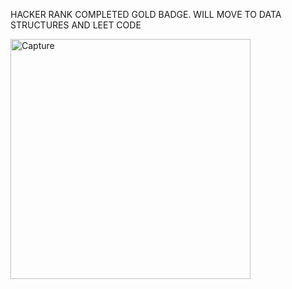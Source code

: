 HACKER RANK COMPLETED GOLD BADGE. WILL MOVE TO DATA STRUCTURES AND LEET CODE

<img width="384" alt="Capture" src="https://github.com/SohailUrRahmanGit/hackerRankSolutions/assets/22540497/c2c0be22-4493-4a5a-a137-c0725705e6c9">
